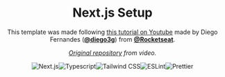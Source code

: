 <div align="center">

# Next.js Setup
This template was made following [this tutorial on Youtube](https://www.youtube.com/watch?v=1nVUfZg2dSA) made by Diego Fernandes ([**@diego3g**](https://github.com/diego3g)) from [**@Rocketseat**](https://github.com/rocketseat).

_[Original repository](https://github.com/rocketseat-content/react-nextjs-typescript-structure) from video._

![Next.js](https://img.shields.io/badge/Next.js-111?&style=for-the-badge&logo=Next.js)![Typescript](https://img.shields.io/badge/Typescript-007acc?&style=for-the-badge&logo=Typescript)![Tailwind CSS](https://img.shields.io/badge/Tailwind%20CSS-38b2ac?&style=for-the-badge&logo=tailwind%20css&logoColor=fff)![ESLint](https://img.shields.io/badge/ESLint-4B32C3?&style=for-the-badge&logo=ESLint)![Prettier](https://img.shields.io/badge/Prettier-F7B93E?&style=for-the-badge&logo=Prettier&logoColor=000)


</div>
